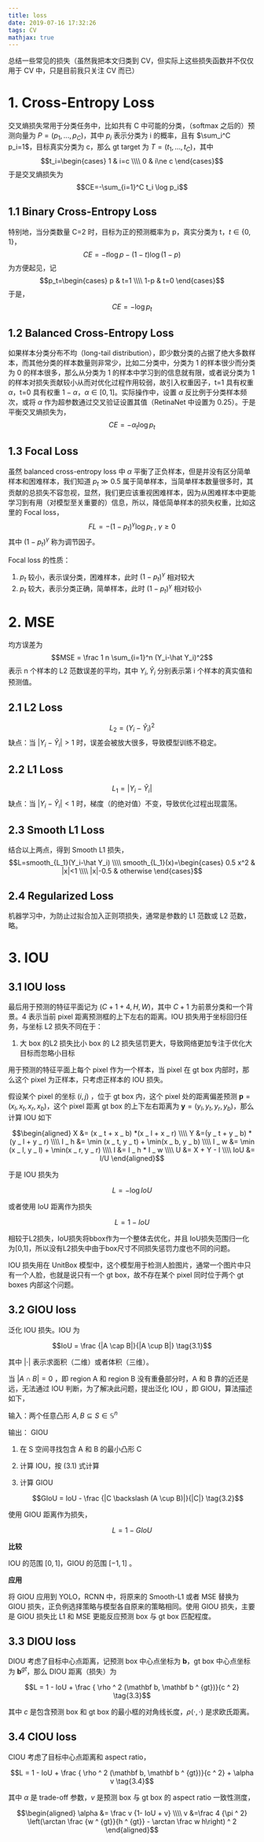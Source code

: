 ```yaml
---
title: loss
date: 2019-07-16 17:32:26
tags: CV
mathjax: true
---
```

总结一些常见的损失（虽然我把本文归类到 CV，但实际上这些损失函数并不仅仅用于 CV 中，只是目前我只关注 CV 而已）
<!-- more -->
# 1. Cross-Entropy Loss
交叉熵损失常用于分类任务中，比如共有 C 中可能的分类，（softmax 之后的）预测向量为 $P=(p_1,...,p_C)$，其中 $p_i$ 表示分类为 i 的概率，且有 $\sum_i^C p_i=1$，目标真实分类为 c，那么 gt target 为 $T=(t_1,...,t_C)$，其中
$$t_i=\begin{cases} 1 & i=c \\\\ 0 & i\ne c \end{cases}$$
于是交叉熵损失为
$$CE=-\sum_{i=1}^C t_i \log p_i$$

## 1.1 Binary Cross-Entropy Loss
特别地，当分类数量 C=2 时，目标为正的预测概率为 p，真实分类为 t，$t \in \{0,1\}$，
$$CE=-t \log p - (1-t) \log (1-p)$$
为方便起见，记
$$p_t=\begin{cases} p & t=1 \\\\ 1-p & t=0 \end{cases}$$
于是，
$$ CE=-\log p_t $$

## 1.2 Balanced Cross-Entropy Loss
如果样本分类分布不均（long-tail distribution），即少数分类的占据了绝大多数样本，而其他分类的样本数量则非常少，比如二分类中，分类为 1 的样本很少而分类为 0 的样本很多，那么从分类为 1 的样本中学习到的信息就有限，或者说分类为 1 的样本对损失贡献较小从而对优化过程作用较弱，故引入权重因子，t=1 具有权重 $\alpha$，t=0 具有权重 $1-\alpha$，$\alpha \in [0,1]$。实际操作中，设置 $\alpha$ 反比例于分类样本频次，或将 $\alpha$ 作为超参数通过交叉验证设置其值（RetinaNet 中设置为 0.25）。于是平衡交叉熵损失为，
$$CE=-\alpha_t \log p_t$$

## 1.3 Focal Loss
虽然 balanced cross-entropy loss 中 $\alpha$ 平衡了正负样本，但是并没有区分简单样本和困难样本，我们知道 $p_t \gg 0.5$ 属于简单样本，当简单样本数量很多时，其贡献的总损失不容忽视，显然，我们更应该重视困难样本，因为从困难样本中更能学习到有用（对模型至关重要的）信息，所以，降低简单样本的损失权重，比如这里的 Focal loss，
$$FL=-(1-p_t)^{\gamma} \log p_t \ , \ \gamma \ge 0$$
其中 $(1-p_t)^{\gamma}$ 称为调节因子。

Focal loss 的性质：
1. $p_t$ 较小，表示误分类，困难样本，此时 $(1-p_t)^{\gamma}$ 相对较大
2. $p_t$ 较大，表示分类正确，简单样本，此时 $(1-p_t)^{\gamma}$ 相对较小

# 2. MSE
均方误差为
$$MSE = \frac 1 n \sum_{i=1}^n (Y_i-\hat Y_i)^2$$
表示 n 个样本的 L2 范数误差的平均，其中 $Y_i, \hat Y_i$ 分别表示第 i 个样本的真实值和预测值。

## 2.1 L2 Loss
$$L_2=(Y_i-\hat Y_i)^2$$
缺点：当 $|Y_i-\hat Y_i|>1$ 时，误差会被放大很多，导致模型训练不稳定。
## 2.2 L1 Loss
$$L_1=|Y_i-\hat Y_i|$$
缺点：当 $|Y_i-\hat Y_i|<1$ 时，梯度（的绝对值）不变，导致优化过程出现震荡。
## 2.3 Smooth L1 Loss
结合以上两点，得到 Smooth L1 损失，
$$L=smooth_{L_1}(Y_i-\hat Y_i)
\\\\ smooth_{L_1}(x)=\begin{cases} 0.5 x^2 & |x|<1
\\\\ |x|-0.5 & otherwise \end{cases}$$

## 2.4 Regularized Loss
机器学习中，为防止过拟合加入正则项损失，通常是参数的 L1 范数或 L2 范数，略。


# 3. IOU 

## 3.1 IOU loss

最后用于预测的特征平面记为 $(C+1+4, H, W)$，其中 $C+1$ 为前景分类和一个背景。$4$ 表示当前 pixel 距离预测框的上下左右的距离。IOU 损失用于坐标回归任务，与坐标 L2 损失不同在于：

1. 大 box 的L2 损失比小 box 的 L2 损失惩罚更大，导致网络更加专注于优化大目标而忽略小目标

用于预测的特征平面上每个 pixel 作为一个样本，当 pixel 在 gt box 内部时，那么这个 pixel 为正样本，只考虑正样本的 IOU 损失。

假设某个 pixel 的坐标 $(i,j)$ ，位于 gt box 内，这个 pixel 处的距离偏差预测 $\mathbf p=(x _ l, x _ t, x _ r, x _ b)$，这个 pixel 距离 gt box 的上下左右距离为 $\mathbf y = (y _ l, y _ t, y _ r, y _ b)$，那么计算 IOU 如下

$$\begin{aligned} X &= (x _ t + x _ b) *(x _ l + x _ r)
\\\\ Y &=(y _ t + y _ b) * (y _ l + y _ r)
\\\\ I _ h &= \min (x _ t, y _ t) + \min(x _ b, y _ b)
\\\\ I _ w &= \min (x _ l, y _ l) + \min(x _ r, y _ r)
\\\\ I &= I _ h * I _ w
\\\\ U &= X + Y - I
\\\\ IoU &= I/U
\end{aligned}$$

于是 IOU 损失为

$$L = -\log IoU$$

或者使用 IoU 距离作为损失

$$L = 1- IoU$$

相较于L2损失，IoU损失将bbox作为一个整体去优化，并且 IoU损失范围归一化为[0,1]，所以没有L2损失中由于box尺寸不同损失惩罚力度也不同的问题。

IOU 损失用在 UnitBox 模型中，这个模型用于检测人脸图片，通常一个图片中只有一个人脸，也就是说只有一个 gt box，故不存在某个 pixel 同时位于两个 gt boxes 内部这个问题。

## 3.2 GIOU loss

泛化 IOU 损失。IOU 为

$$IoU = \frac {|A \cap B|}{|A \cup B|} \tag{3.1}$$

其中 $|\cdot|$ 表示求面积（二维）或者体积（三维）。

当 $|A \cap B| = 0$ ，即 region A 和 region B 没有重叠部分时，A 和 B 靠的近还是远，无法通过 IOU 判断，为了解决此问题，提出泛化 IOU ，即 GIOU，算法描述如下，

输入：两个任意凸形 $A, B \subseteq S \in \mathbb S ^ n$

输出： GIOU

1. 在 S 空间寻找包含 A 和 B 的最小凸形 C
2. 计算 IOU，按 (3.1) 式计算
3. 计算 GIOU

    $$GIoU = IoU - \frac {|C \backslash (A \cup B)|}{|C|} \tag{3.2}$$

使用 GIOU 距离作为损失，

$$L = 1- GIoU$$

**比较**

IOU 的范围 $[0, 1]$，GIOU 的范围 $[-1, 1]$ 。

**应用**

将 GIOU 应用到 YOLO，RCNN 中，将原来的 Smooth-L1 或者 MSE 替换为 GIOU 损失，正负例选择策略与模型各自原来的策略相同。使用 GIOU 损失，主要是 GIOU 损失比 L1 和 MSE 更能反应预测 box 与 gt box 匹配程度。


## 3.3 DIOU loss

DIOU 考虑了目标中心点距离，记预测 box 中心点坐标为 $\mathbf b$，gt box 中心点坐标为 $\mathbf b ^ {gt}$，那么 DIOU 距离（损失）为

$$L = 1 - IoU + \frac { \rho ^ 2 (\mathbf b, \mathbf b ^ {gt})}{c ^ 2} \tag{3.3}$$

其中 $c$ 是包含预测 box 和 gt box 的最小框的对角线长度，$\rho (\cdot, \cdot)$ 是求欧氏距离。

## 3.4 CIOU loss

CIOU 考虑了目标中心点距离和 aspect ratio，

$$L = 1 - IoU + \frac { \rho ^ 2 (\mathbf b, \mathbf b ^ {gt})}{c ^ 2} + \alpha v \tag{3.4}$$

其中 $\alpha$ 是 trade-off 参数，$v$ 是预测 box 与 gt box 的 aspect ratio 一致性测度，

$$\begin{aligned} \alpha &= \frac v {1- IoU + v} 
\\\\ v &=\frac 4 {\pi ^ 2} \left(\arctan \frac {w ^ {gt}}{h ^ {gt}} - \arctan \frac w h\right) ^ 2
\end{aligned}$$
